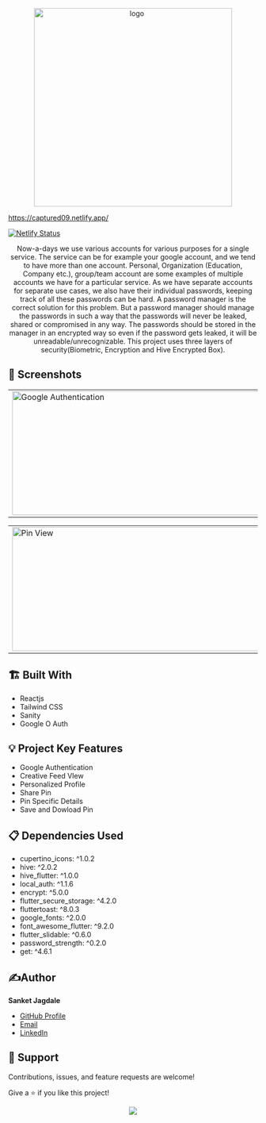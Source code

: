 <div align="center"><img src="https://user-images.githubusercontent.com/93209316/184553348-6f25c0dd-5f6e-4b30-8797-68b3b42e41f4.png" alt="logo" width=400px/></div>


https://captured09.netlify.app/

[![Netlify Status](https://api.netlify.com/api/v1/badges/92cab500-7139-4527-aa7f-0325ee339c34/deploy-status)](https://app.netlify.com/sites/captured09/deploys)


<p align="center">Now-a-days we use various accounts for various purposes for a single service. The service can be for example your google account, and we tend to have more than one account. Personal, Organization (Education, Company etc.), group/team account are some examples of multiple accounts we have for a particular service. As we have separate accounts for separate use cases, we also have their individual passwords, keeping track of all these passwords can be hard. A password manager is the correct solution for this problem. But a password manager should manage the passwords in such a way that the passwords will never be leaked, shared or compromised in any way. The passwords should be stored in the manager in an encrypted way so even if the password gets leaked, it will be unreadable/unrecognizable. This project uses three layers of security(Biometric, Encryption and Hive Encrypted Box).</p>

## 📱 Screenshots

<table>
  <tr>
    <td><img src = "https://user-images.githubusercontent.com/93209316/184554295-c8482ac3-9966-4d7b-9987-c240254d304c.png" alt = "Google Authentication" width = "650" height = "250"></td>
    <td><img src = "https://user-images.githubusercontent.com/93209316/184554414-db75dec0-ecdd-4ea8-85c4-225a36bfdf18.png" alt = "Google Authentication" width = "650" height = "250"></td>
  </tr>
</table>
<table>
    <td><img src = "https://user-images.githubusercontent.com/93209316/184554638-810860e0-9f20-4ad6-abbc-349682511b8f.png" alt = "Pin View" width = "650" height =
    "250"></td>
    <td><img src = "https://user-images.githubusercontent.com/93209316/184554589-74a98e53-cbe8-49b2-b6ef-be9a71a822f3.png" alt = "Google Authentication" width = "650" height = "250"></td>

</table>
      
 ## 🏗️ Built With

- Reactjs
- Tailwind CSS
- Sanity
- Google O Auth
      
## 💡 Project Key Features

- Google Authentication
- Creative Feed VIew
- Personalized Profile
- Share Pin
- Pin Specific Details
- Save and Dowload Pin
 
      
## 📋 Dependencies Used
- cupertino_icons: ^1.0.2
- hive: ^2.0.2
- hive_flutter: ^1.0.0
- local_auth: ^1.1.6
- encrypt: ^5.0.0
- flutter_secure_storage: ^4.2.0
- fluttertoast: ^8.0.3
- google_fonts: ^2.0.0
- font_awesome_flutter: ^9.2.0
- flutter_slidable: ^0.6.0
- password_strength: ^0.2.0
- get: ^4.6.1      
      
 ## ✍️Author

**Sanket Jagdale**

- [GitHub Profile](https://github.com/IshanRakte)
- [Email](mailto:ishan.rakte@gmail.com?subject=Hi "Hi!" )
- [LinkedIn](https://www.linkedin.com/in/ishanrakte/)    
      
## 🤝 Support

Contributions, issues, and feature requests are welcome!

Give a ⭐️ if you like this project!

<div align="center">
<img src="https://img.shields.io/github/followers/ishanrakte.svg?style=social&label=Follow"></img>
      
<!-- # flutter_password_manager

A new Flutter project.

## Getting Started

This project is a starting point for a Flutter application.

A few resources to get you started if this is your first Flutter project:

- [Lab: Write your first Flutter app](https://flutter.dev/docs/get-started/codelab)
- [Cookbook: Useful Flutter samples](https://flutter.dev/docs/cookbook)

For help getting started with Flutter, view our
[online documentation](https://flutter.dev/docs), which offers tutorials,
samples, guidance on mobile development, and a full API reference. -->
